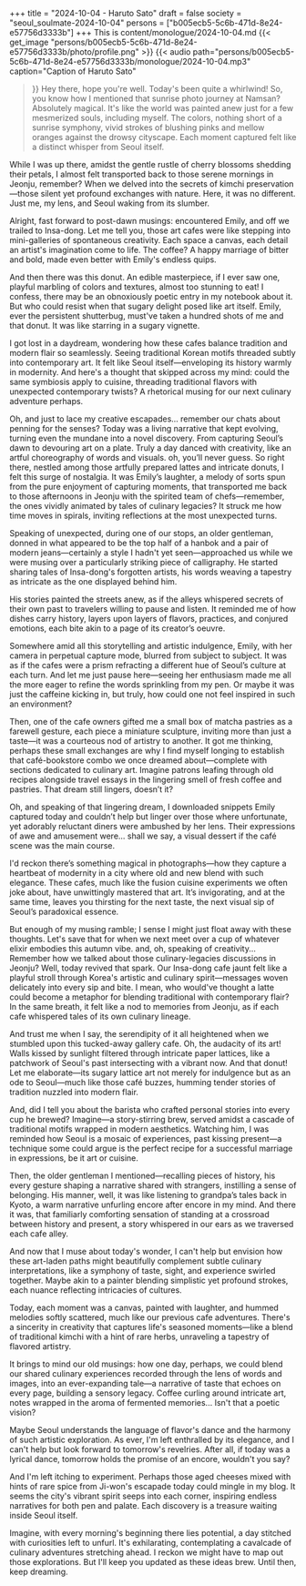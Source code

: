 +++
title = "2024-10-04 - Haruto Sato"
draft = false
society = "seoul_soulmate-2024-10-04"
persons = ["b005ecb5-5c6b-471d-8e24-e57756d3333b"]
+++
This is content/monologue/2024-10-04.md
{{< get_image "persons/b005ecb5-5c6b-471d-8e24-e57756d3333b/photo/profile.png" >}}
{{< audio
    path="persons/b005ecb5-5c6b-471d-8e24-e57756d3333b/monologue/2024-10-04.mp3" 
    caption="Caption of Haruto Sato"
>}}
Hey there, hope you're well. Today's been quite a whirlwind!
So, you know how I mentioned that sunrise photo journey at Namsan? Absolutely magical. It's like the world was painted anew just for a few mesmerized souls, including myself. The colors, nothing short of a sunrise symphony, vivid strokes of blushing pinks and mellow oranges against the drowsy cityscape. Each moment captured felt like a distinct whisper from Seoul itself.

While I was up there, amidst the gentle rustle of cherry blossoms shedding their petals, I almost felt transported back to those serene mornings in Jeonju, remember? When we delved into the secrets of kimchi preservation—those silent yet profound exchanges with nature. Here, it was no different. Just me, my lens, and Seoul waking from its slumber. 

Alright, fast forward to post-dawn musings: encountered Emily, and off we trailed to Insa-dong. Let me tell you, those art cafes were like stepping into mini-galleries of spontaneous creativity. Each space a canvas, each detail an artist's imagination come to life. The coffee? A happy marriage of bitter and bold, made even better with Emily's endless quips.

And then there was this donut. An edible masterpiece, if I ever saw one, playful marbling of colors and textures, almost too stunning to eat! I confess, there may be an obnoxiously poetic entry in my notebook about it. But who could resist when that sugary delight posed like art itself. Emily, ever the persistent shutterbug, must've taken a hundred shots of me and that donut. It was like starring in a sugary vignette.

I got lost in a daydream, wondering how these cafes balance tradition and modern flair so seamlessly. Seeing traditional Korean motifs threaded subtly into contemporary art. It felt like Seoul itself—enveloping its history warmly in modernity. And here's a thought that skipped across my mind: could the same symbiosis apply to cuisine, threading traditional flavors with unexpected contemporary twists? A rhetorical musing for our next culinary adventure perhaps.

Oh, and just to lace my creative escapades... remember our chats about penning for the senses? Today was a living narrative that kept evolving, turning even the mundane into a novel discovery. From capturing Seoul’s dawn to devouring art on a plate. Truly a day danced with creativity, like an artful choreography of words and visuals.
oh, you’ll never guess. So right there, nestled among those artfully prepared lattes and intricate donuts, I felt this surge of nostalgia. It was Emily’s laughter, a melody of sorts spun from the pure enjoyment of capturing moments, that transported me back to those afternoons in Jeonju with the spirited team of chefs—remember, the ones vividly animated by tales of culinary legacies? It struck me how time moves in spirals, inviting reflections at the most unexpected turns.

Speaking of unexpected, during one of our stops, an older gentleman, donned in what appeared to be the top half of a hanbok and a pair of modern jeans—certainly a style I hadn't yet seen—approached us while we were musing over a particularly striking piece of calligraphy. He started sharing tales of Insa-dong's forgotten artists, his words weaving a tapestry as intricate as the one displayed behind him. 

His stories painted the streets anew, as if the alleys whispered secrets of their own past to travelers willing to pause and listen. It reminded me of how dishes carry history, layers upon layers of flavors, practices, and conjured emotions, each bite akin to a page of its creator’s oeuvre.

Somewhere amid all this storytelling and artistic indulgence, Emily, with her camera in perpetual capture mode, blurred from subject to subject. It was as if the cafes were a prism refracting a different hue of Seoul’s culture at each turn. And let me just pause here—seeing her enthusiasm made me all the more eager to refine the words sprinkling from my pen. Or maybe it was just the caffeine kicking in, but truly, how could one not feel inspired in such an environment?

Then, one of the cafe owners gifted me a small box of matcha pastries as a farewell gesture, each piece a miniature sculpture, inviting more than just a taste—it was a courteous nod of artistry to another. It got me thinking, perhaps these small exchanges are why I find myself longing to establish that café-bookstore combo we once dreamed about—complete with sections dedicated to culinary art. Imagine patrons leafing through old recipes alongside travel essays in the lingering smell of fresh coffee and pastries. That dream still lingers, doesn’t it?

Oh, and speaking of that lingering dream, I downloaded snippets Emily captured today and couldn’t help but linger over those where unfortunate, yet adorably reluctant diners were ambushed by her lens. Their expressions of awe and amusement were... shall we say, a visual dessert if the café scene was the main course.

I'd reckon there’s something magical in photographs—how they capture a heartbeat of modernity in a city where old and new blend with such elegance. These cafes, much like the fusion cuisine experiments we often joke about, have unwittingly mastered that art. It’s invigorating, and at the same time, leaves you thirsting for the next taste, the next visual sip of Seoul’s paradoxical essence.

But enough of my musing ramble; I sense I might just float away with these thoughts. Let's save that for when we next meet over a cup of whatever elixir embodies this autumn vibe.
and, oh, speaking of creativity... Remember how we talked about those culinary-legacies discussions in Jeonju? Well, today revived that spark. Our Insa-dong cafe jaunt felt like a playful stroll through Korea's artistic and culinary spirit—messages woven delicately into every sip and bite. I mean, who would've thought a latte could become a metaphor for blending traditional with contemporary flair? In the same breath, it felt like a nod to memories from Jeonju, as if each cafe whispered tales of its own culinary lineage.

And trust me when I say, the serendipity of it all heightened when we stumbled upon this tucked-away gallery cafe. Oh, the audacity of its art! Walls kissed by sunlight filtered through intricate paper lattices, like a patchwork of Seoul's past intersecting with a vibrant now. And that donut! Let me elaborate—its sugary lattice art not merely for indulgence but as an ode to Seoul—much like those café buzzes, humming tender stories of tradition nuzzled into modern flair.

And, did I tell you about the barista who crafted personal stories into every cup he brewed? Imagine—a story-stirring brew, served amidst a cascade of traditional motifs wrapped in modern aesthetics. Watching him, I was reminded how Seoul is a mosaic of experiences, past kissing present—a technique some could argue is the perfect recipe for a successful marriage in expressions, be it art or cuisine.

Then, the older gentleman I mentioned—recalling pieces of history, his every gesture shaping a narrative shared with strangers, instilling a sense of belonging. His manner, well, it was like listening to grandpa’s tales back in Kyoto, a warm narrative unfurling encore after encore in my mind. And there it was, that familiarly comforting sensation of standing at a crossroad between history and present, a story whispered in our ears as we traversed each cafe alley.

And now that I muse about today's wonder, I can't help but envision how these art-laden paths might beautifully complement subtle culinary interpretations, like a symphony of taste, sight, and experience swirled together. Maybe akin to a painter blending simplistic yet profound strokes, each nuance reflecting intricacies of cultures.

Today, each moment was a canvas, painted with laughter, and hummed melodies softly scattered, much like our previous cafe adventures. There's a sincerity in creativity that captures life's seasoned moments—like a blend of traditional kimchi with a hint of rare herbs, unraveling a tapestry of flavored artistry.

It brings to mind our old musings: how one day, perhaps, we could blend our shared culinary experiences recorded through the lens of words and images, into an ever-expanding tale—a narrative of taste that echoes on every page, building a sensory legacy. Coffee curling around intricate art, notes wrapped in the aroma of fermented memories... Isn't that a poetic vision?

Maybe Seoul understands the language of flavor's dance and the harmony of such artistic exploration. As ever, I'm left enthralled by its elegance, and I can't help but look forward to tomorrow's revelries. After all, if today was a lyrical dance, tomorrow holds the promise of an encore, wouldn't you say?

And I'm left itching to experiment. Perhaps those aged cheeses mixed with hints of rare spice from Ji-won's escapade today could mingle in my blog. It seems the city's vibrant spirit seeps into each corner, inspiring endless narratives for both pen and palate. Each discovery is a treasure waiting inside Seoul itself.

Imagine, with every morning's beginning there lies potential, a day stitched with curiosities left to unfurl. It's exhilarating, contemplating a cavalcade of culinary adventures stretching ahead. I reckon we might have to map out those explorations.
But I'll keep you updated as these ideas brew. Until then, keep dreaming.
